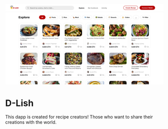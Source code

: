 ![Explorer Page](images/explorer.png)

# D-Lish

This dapp is created for recipe creators! Those who want to share their creations with the world. 
